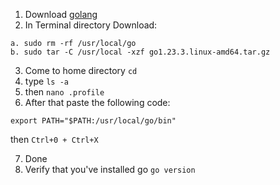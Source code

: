 1. Download [golang](https://go.dev/doc/install)
2. In Terminal directory Download:  
```
a. sudo rm -rf /usr/local/go
b. sudo tar -C /usr/local -xzf go1.23.3.linux-amd64.tar.gz
```
3. Come to home directory ```cd```
4. type ```ls -a```
5. then ```nano .profile```
6. After that paste the following code:
```
export PATH="$PATH:/usr/local/go/bin"
```
then ```Ctrl+0 + Ctrl+X```

7. Done
8. Verify that you've installed go ```go version```
